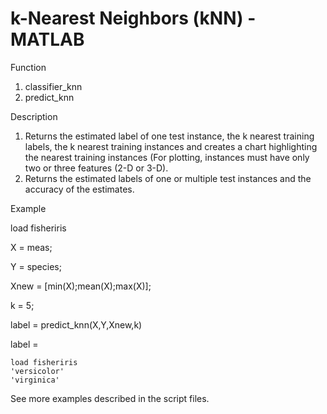 # k-Nearest Neighbors (kNN) - MATLAB

Function 
1. classifier_knn 
2. predict_knn

Description 
1. Returns the estimated label of one test instance, the k nearest training labels, the k nearest training instances and creates a chart highlighting the nearest training instances (For plotting, instances must have only two or three features (2-D or 3-D).
2. Returns the estimated labels of one or multiple test instances and the accuracy of the estimates.

Example

load fisheriris

X = meas;

Y = species;

Xnew = [min(X);mean(X);max(X)];

k = 5;

label = predict_knn(X,Y,Xnew,k)

label = 

    load fisheriris
    'versicolor'
    'virginica'

See more examples described in the script files.
